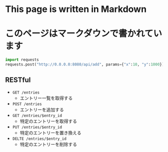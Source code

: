 # This page is written in Markdown

# このページはマークダウンで書かれています

```python
import requests
requests.post("http://0.0.0.0:8080/api/add", params={"x":10, "y":1000})
```


## RESTful

- `GET /entries`
    - エントリー一覧を取得する
- `POST /entries`
    - エントリーを追加する
- `GET /entries/$entry_id`
    - 特定のエントリーを取得する
- `PUT /entries/$entry_id`
    - 特定のエントリーを置き換える
- `DELTE /entries/$entry_id`
    - 特定のエントリーを削除する
